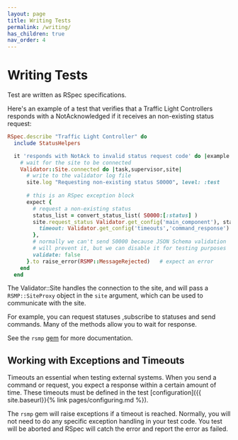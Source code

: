 ```yaml
---
layout: page
title: Writing Tests
permalink: /writing/
has_children: true
nav_order: 4
---
```


# Writing Tests
Test are written as RSpec specifications.

Here's an example of a test that verifies that a Traffic Light Controllers responds with a NotAcknowledged if it receives an non-existing status request:

```ruby
RSpec.describe "Traffic Light Controller" do
  include StatusHelpers

  it 'responds with NotAck to invalid status request code' do |example|
    # wait for the site to be connected
    Validator::Site.connected do |task,supervisor,site|
      # write to the validator log file
      site.log "Requesting non-existing status S0000", level: :test
      
      # this is an RSpec exception block
      expect {
        # request a non-existing status
        status_list = convert_status_list( S0000:[:status] )
        site.request_status Validator.get_config('main_component'), status_list, collect: {
          timeout: Validator.get_config('timeouts','command_response')
        },
        # normally we can't send S0000 because JSON Schema validation
        # will prevent it, but we can disable it for testing purposes
        validate: false
      }.to raise_error(RSMP::MessageRejected)   # expect an error
    end
  end
```

The Validator::Site handles the connection to the site, and will pass a `RSMP::SiteProxy` object in the `site` argument, which can be used to communicate with the site. 

For example, you can request statuses ,subscribe to statuses and send commands. Many of the methods allow you to wait for response.

See the `rsmp` [gem](https://github.com/rsmp-nordic/rsmp) for more documentation.

## Working with Exceptions and Timeouts
Timeouts an essential when testing external systems. When you send a command or request, you expect a response within a certain amount of time. These timeouts must be defined in the test [configuration]({{ site.baseurl}}{% link pages/configuring.md %}).

The `rsmp` gem will raise exceptions if a timeout is reached. Normally, you will not need to do any specific exception handling in your test code. You test will be aborted and RSpec will catch the error and report the error as failed.

